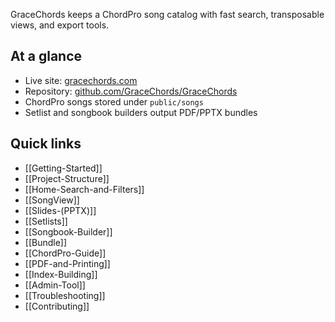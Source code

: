 GraceChords keeps a ChordPro song catalog with fast search, transposable views, and export tools.

## At a glance
- Live site: [gracechords.com](https://gracechords.com)
- Repository: [github.com/GraceChords/GraceChords](https://github.com/GraceChords/GraceChords)
- ChordPro songs stored under `public/songs`
- Setlist and songbook builders output PDF/PPTX bundles

## Quick links
- [[Getting-Started]]
- [[Project-Structure]]
- [[Home-Search-and-Filters]]
- [[SongView]]
- [[Slides-(PPTX)]]
- [[Setlists]]
- [[Songbook-Builder]]
- [[Bundle]]
- [[ChordPro-Guide]]
- [[PDF-and-Printing]]
- [[Index-Building]]
- [[Admin-Tool]]
- [[Troubleshooting]]
- [[Contributing]]
